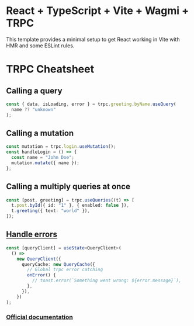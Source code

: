 # React + TypeScript + Vite + Wagmi + TRPC

This template provides a minimal setup to get React working in Vite with HMR and some ESLint rules.

# TRPC Cheatsheet

## Calling a query

```ts
const { data, isLoading, error } = trpc.greeting.byName.useQuery(
  name ?? "unknown"
);
```

## Calling a mutation

```ts
const mutation = trpc.login.useMutation();
const handleLogin = () => {
  const name = "John Doe";
  mutation.mutate({ name });
};
```

## Calling a multiply queries at once

```ts
const [post, greeting] = trpc.useQueries((t) => [
  t.post.byId({ id: "1" }, { enabled: false }),
  t.greeting({ text: "world" }),
]);
```

## [Handle errors](./src/providers/trpc.tsx?plain=1#L=11)

```ts
const [queryClient] = useState<QueryClient>(
  () =>
    new QueryClient({
      queryCache: new QueryCache({
        // Global trpc error catching
        onError() {
          // toast.error(`Something went wrong: ${error.message}`),
        },
      }),
    })
);
```

### [Official documentation](https://trpc.io/docs/client/)
